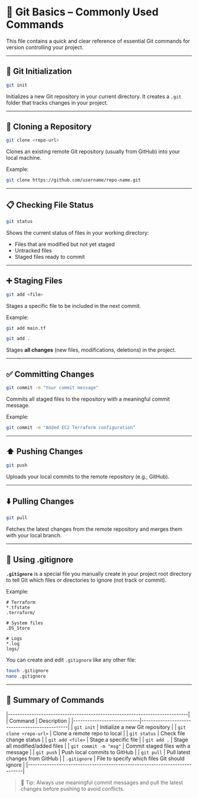 # 🧰 Git Basics – Commonly Used Commands

This file contains a quick and clear reference of essential Git commands for version controlling your project.

---

## 🔧 Git Initialization

```bash
git init
```
Initializes a new Git repository in your current directory. It creates a `.git` folder that tracks changes in your project.

---

## 🔁 Cloning a Repository

```bash
git clone <repo-url>
```
Clones an existing remote Git repository (usually from GitHub) into your local machine.

Example:
```bash
git clone https://github.com/username/repo-name.git
```

---

## 📋 Checking File Status

```bash
git status
```
Shows the current status of files in your working directory:
- Files that are modified but not yet staged
- Untracked files
- Staged files ready to commit

---

## ➕ Staging Files

```bash
git add <file>
```
Stages a specific file to be included in the next commit.

Example:
```bash
git add main.tf
```

```bash
git add .
```
Stages **all changes** (new files, modifications, deletions) in the project.

---

## ✅ Committing Changes

```bash
git commit -m "Your commit message"
```
Commits all staged files to the repository with a meaningful commit message.

Example:
```bash
git commit -m "Added EC2 Terraform configuration"
```

---

## ⬆️ Pushing Changes

```bash
git push
```
Uploads your local commits to the remote repository (e.g., GitHub).

---

## ⬇️ Pulling Changes

```bash
git pull
```
Fetches the latest changes from the remote repository and merges them with your local branch.

---

## 🚫 Using .gitignore

**`.gitignore`** is a special file you manually create in your project root directory to tell Git which files or directories to ignore (not track or commit).

Example:
```gitignore
# Terraform
*.tfstate
.terraform/

# System files
.DS_Store

# Logs
*.log
logs/
```

You can create and edit `.gitignore` like any other file:
```bash
touch .gitignore
nano .gitignore
```

---

## 📝 Summary of Commands
|----------------------------------------------------------------------------|
| Command                    | Description                                   |
|----------------------------|-----------------------------------------------|
| `git init`                | Initialize a new Git repository                |
| `git clone <repo-url>`    | Clone a remote repo to local                   |
| `git status`              | Check file change status                       |
| `git add <file>`          | Stage a specific file                          |
| `git add .`               | Stage all modified/added files                 |
| `git commit -m "msg"`     | Commit staged files with a message             |
| `git push`                | Push local commits to GitHub                   |
| `git pull`                | Pull latest changes from GitHub                |
| `.gitignore`              | File to specify which files Git should ignore  |
|----------------------------------------------------------------------------|

> 📘 Tip: Always use meaningful commit messages and pull the latest changes before pushing to avoid conflicts.
